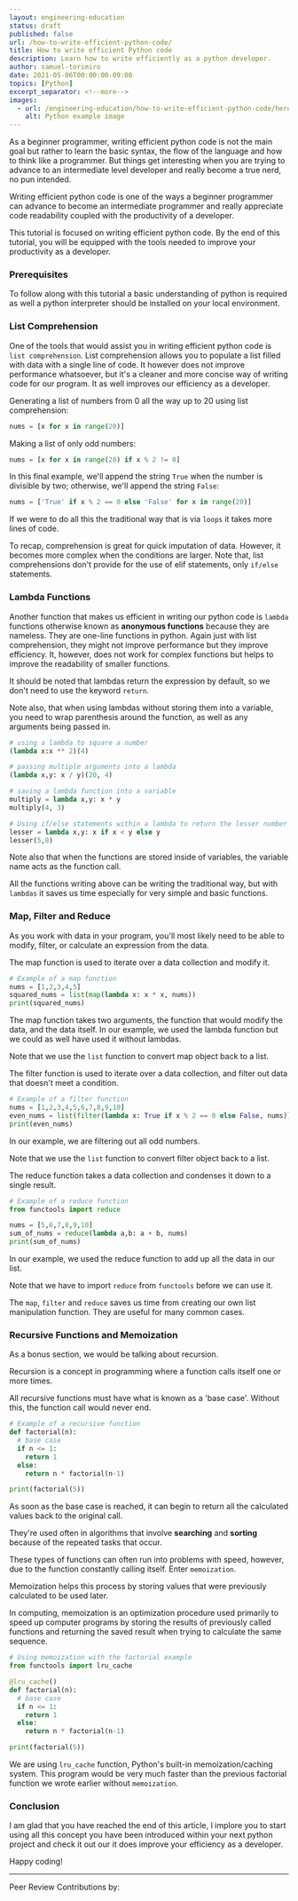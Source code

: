 ```yaml
---
layout: engineering-education
status: draft
published: false
url: /how-to-write-efficient-python-code/
title: How to write efficient Python code
description: Learn how to write efficiently as a python developer.
author: samuel-torimiro
date: 2021-05-06T00:00:00-09:00
topics: [Python]
excerpt_separator: <!--more-->
images:
  - url: /engineering-education/how-to-write-efficient-python-code/hero.jpg
    alt: Python example image
---
```

As a beginner programmer, writing efficient python code is not the main goal but rather to learn the basic syntax, the flow of the language and how to think like a programmer. But things get interesting when you are trying to advance to an intermediate level developer and really become a true nerd, no pun intended.

Writing efficient python code is one of the ways a beginner programmer can advance to become an intermediate programmer and really appreciate code readability coupled with the productivity of a developer.
<!--more-->
This tutorial is focused on writing efficient python code. By the end of this tutorial, you will be equipped with the tools needed to improve your productivity as a developer.

### Prerequisites
To follow along with this tutorial a basic understanding of python is required as well a python interpreter should be installed on your local environment.

### List Comprehension
One of the tools that would assist you in writing efficient python code is `list comprehension`. List comprehension allows you to populate a list filled with data with a single line of code. It however does not improve performance whatsoever, but it's a cleaner and more concise way of writing code for our program. It as well improves our efficiency as a developer.

Generating a list of numbers from 0 all the way up to 20 using list comprehension:

```py
nums = [x for x in range(20)] 
```

Making a list of only odd numbers:

```py
nums = [x for x in range(20) if x % 2 != 0]
```

In this final example, we'll append the string `True` when the number is divisible by two; otherwise, we'll append the string `False`:

```py
nums = ['True' if x % 2 == 0 else 'False' for x in range(20)]
```

If we were to do all this the traditional way that is via `loops` it takes more lines of code.

To recap, comprehension is great for quick imputation of data. However, it becomes more complex when the conditions are larger. Note that, list comprehensions don't provide for the use of elif statements, only `if/else` statements.


### Lambda Functions
Another function that makes us efficient in writing our python code is `lambda` functions otherwise known as __anonymous functions__ because they are nameless. They are one-line functions in python. Again just with list comprehension, they might not improve performance but they improve efficiency. It, however, does not work for complex functions but helps to improve the readability of smaller functions.

It should be noted that lambdas return the expression by default, so we don't need to use the keyword `return`.

Note also, that when using lambdas without storing them into a variable, you need to wrap parenthesis around the function, as well as any arguments being passed in.

```py
# using a lambda to square a number
(lambda x:x ** 2)(4)

# passing multiple arguments into a lambda
(lambda x,y: x / y)(20, 4)

# saving a lambda function into a variable
multiply = lambda x,y: x * y
multiply(4, 3)

# Using if/else statements within a lambda to return the lesser number
lesser = lambda x,y: x if x < y else y
lesser(5,8)
```

Note also that when the functions are stored inside of variables, the variable name acts as the function call.

All the functions writing above can be writing the traditional way, but with `lambdas` it saves us time especially for very simple and basic functions.

### Map, Filter and Reduce
As you work with data in your program, you'll most likely need to be able to modify, filter, or calculate an expression from the data.

The map function is used to iterate over a data collection and modify it.

```py
# Example of a map function
nums = [1,2,3,4,5]
squared_nums = list(map(lambda x: x * x, nums))
print(squared_nums)
```
The map function takes two arguments, the function that would modify the data, and the data itself. In our example, we used the lambda function but we could as well have used it without lambdas.

Note that we use the `list` function to convert map object back to a list.

The filter function is used to iterate over a data collection, and filter out data that doesn't meet a condition.
```py
# Example of a filter function
nums = [1,2,3,4,5,6,7,8,9,10]
even_nums = list(filter(lambda x: True if x % 2 == 0 else False, nums))
print(even_nums)
```
In our example, we are filtering out all odd numbers.

Note that we use the `list` function to convert filter object back to a list.

The reduce function takes a data collection and condenses it down to a single result.
```py
# Example of a reduce function
from functools import reduce

nums = [5,6,7,8,9,10]
sum_of_nums = reduce(lambda a,b: a + b, nums)
print(sum_of_nums)
```
In our example, we used the reduce function to add up all the data in our list.

Note that we have to import `reduce` from `functools` before we can use it.

The `map`, `filter` and `reduce` saves us time from creating our own list manipulation function. They are useful for many common cases.

### Recursive Functions and Memoization
As a bonus section, we would be talking about recursion.

Recursion is a concept in programming where a function calls itself one or more times.

All recursive functions must have what is known as a 'base case'. Without this, the function call would never end.

```py
# Example of a recursive function
def factorial(n):
  # base case
  if n <= 1:
    return 1
  else: 
    return n * factorial(n-1)

print(factorial(5))
```

As soon as the base case is reached, it can begin to return all the calculated values back to the original call.

They're used often in algorithms that involve __searching__ and __sorting__ because of the repeated tasks that occur.

These types of functions can often run into problems with speed, however, due to the function constantly calling itself. Enter `memoization`.

Memoization helps this process by storing values that were previously calculated to be used later.

In computing, memoization is an optimization procedure used primarily to speed up computer programs by storing the results of previously called functions and returning the saved result when trying to calculate the same sequence.

```py
# Using memoization with the factorial example
from functools import lru_cache

@lru_cache()
def factorial(n):
  # base case
  if n <= 1:
    return 1
  else: 
    return n * factorial(n-1)

print(factorial(5))
```

We are using `lru_cache` function, Python's built-in memoization/caching system. This program would be very much faster than the previous factorial function we wrote earlier without `memoization`.

### Conclusion
I am glad that you have reached the end of this article, I implore you to start using all this concept you have been introduced within your next python project and check it out our it does improve your efficiency as a developer.

Happy coding!

---
Peer Review Contributions by: 
